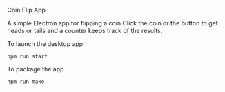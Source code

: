 Coin Flip App

A simple Electron app for flipping a coin
Click the coin or the button to get heads or tails and a counter keeps track of the results. 

To launch the desktop app
```
npm run start
```

To package the app
```
npm run make

```

